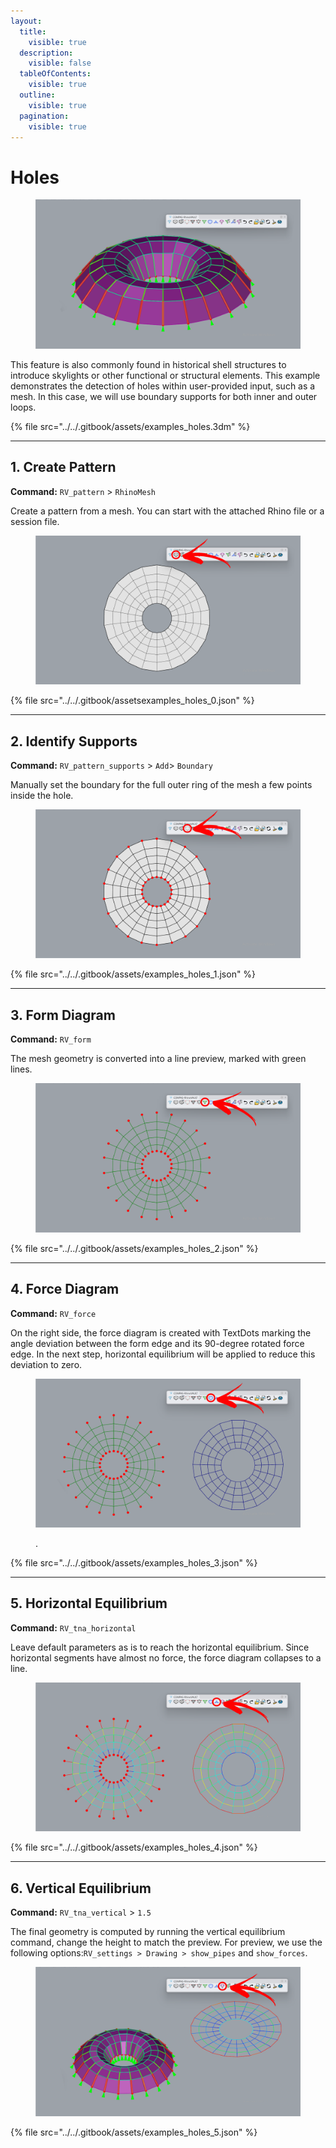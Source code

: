 ```yaml
---
layout:
  title:
    visible: true
  description:
    visible: false
  tableOfContents:
    visible: true
  outline:
    visible: true
  pagination:
    visible: true
---
```


# Holes

<figure><img src="../../.gitbook/assets/examples_holes.png" alt=""><figcaption></figcaption></figure>

This feature is also commonly found in historical shell structures to introduce skylights or other functional or structural elements. This example demonstrates the detection of holes within user-provided input, such as a mesh. In this case, we will use boundary supports for both inner and outer loops.

{% file src="../../.gitbook/assets/examples_holes.3dm" %}

***

## 1. Create Pattern

**Command:** `RV_pattern` > `RhinoMesh`

Create a pattern from a mesh. You can start with the attached Rhino file or a session file.

<figure><img src="../../.gitbook/assets/examples_holes_0.png" alt=""><figcaption></figcaption></figure>

{% file src="../../.gitbook/assetsexamples_holes_0.json" %}

***

## 2. Identify Supports

**Command:** `RV_pattern_supports` > `Add`> `Boundary`

Manually set the boundary for the full outer ring of the mesh a few points inside the hole.

<figure><img src="../../.gitbook/assets/examples_holes_1.png" alt=""><figcaption></figcaption></figure>

{% file src="../../.gitbook/assets/examples_holes_1.json" %}

***

## 3. Form Diagram

**Command:** `RV_form`

The mesh geometry is converted into a line preview, marked with green lines.

<figure><img src="../../.gitbook/assets/examples_holes_2.png" alt=""><figcaption></figcaption></figure>

{% file src="../../.gitbook/assets/examples_holes_2.json" %}

***

## 4. Force Diagram

**Command:** `RV_force`

On the right side, the force diagram is created with TextDots marking the angle deviation between the form edge and its 90-degree rotated force edge. In the next step, horizontal equilibrium will be applied to reduce this deviation to zero.

<figure><img src="../../.gitbook/assets/examples_holes_3.png" alt=""><figcaption><p>.</p></figcaption></figure>

{% file src="../../.gitbook/assets/examples_holes_3.json" %}

***

## 5. Horizontal Equilibrium

**Command:** `RV_tna_horizontal`

Leave default parameters as is to reach the horizontal equilibrium. Since horizontal segments have almost no force, the force diagram collapses to a line.

<figure><img src="../../.gitbook/assets/examples_holes_4.png" alt=""><figcaption></figcaption></figure>

{% file src="../../.gitbook/assets/examples_holes_4.json" %}

***

## 6. Vertical Equilibrium

**Command:** `RV_tna_vertical` > `1.5`

The final geometry is computed by running the vertical equilibrium command, change the height to match the preview. For preview, we use the following options:`RV_settings > Drawing > show_pipes` and `show_forces`.

<figure><img src="../../.gitbook/assets/examples_holes_5.png" alt=""><figcaption></figcaption></figure>

{% file src="../../.gitbook/assets/examples_holes_5.json" %}
